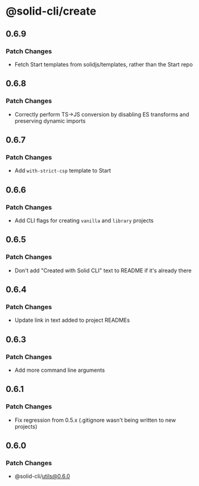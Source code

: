 # @solid-cli/create

## 0.6.9

### Patch Changes

- Fetch Start templates from solidjs/templates, rather than the Start repo

## 0.6.8

### Patch Changes

- Correctly perform TS->JS conversion by disabling ES transforms and preserving dynamic imports

## 0.6.7

### Patch Changes

- Add `with-strict-csp` template to Start

## 0.6.6

### Patch Changes

- Add CLI flags for creating `vanilla` and `library` projects

## 0.6.5

### Patch Changes

- Don't add "Created with Solid CLI" text to README if it's already there

## 0.6.4

### Patch Changes

- Update link in text added to project READMEs

## 0.6.3

### Patch Changes

- Add more command line arguments

## 0.6.1

### Patch Changes

- Fix regression from 0.5.x (.gitignore wasn't being written to new projects)

## 0.6.0

### Patch Changes

- @solid-cli/utils@0.6.0
